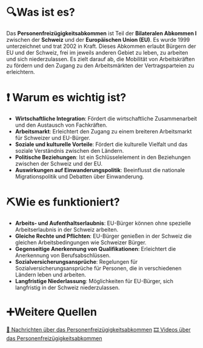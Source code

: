 # 🔍Was ist es?
Das **Personenfreizügigkeitsabkommen** ist Teil der **Bilateralen Abkommen I** zwischen der **Schweiz** und der **Europäischen Union (EU)**. Es wurde 1999 unterzeichnet und trat 2002 in Kraft. Dieses Abkommen erlaubt Bürgern der EU und der Schweiz, frei im jeweils anderen Gebiet zu leben, zu arbeiten und sich niederzulassen. Es zielt darauf ab, die Mobilität von Arbeitskräften zu fördern und den Zugang zu den Arbeitsmärkten der Vertragsparteien zu erleichtern.

# ❗ Warum es wichtig ist?
- **Wirtschaftliche Integration**: Fördert die wirtschaftliche Zusammenarbeit und den Austausch von Fachkräften.
- **Arbeitsmarkt**: Erleichtert den Zugang zu einem breiteren Arbeitsmarkt für Schweizer und EU-Bürger.
- **Soziale und kulturelle Vorteile**: Fördert die kulturelle Vielfalt und das soziale Verständnis zwischen den Ländern.
- **Politische Beziehungen**: Ist ein Schlüsselelement in den Beziehungen zwischen der Schweiz und der EU.
- **Auswirkungen auf Einwanderungspolitik**: Beeinflusst die nationale Migrationspolitik und Debatten über Einwanderung.

# ⛏Wie es funktioniert?
- **Arbeits- und Aufenthaltserlaubnis**: EU-Bürger können ohne spezielle Arbeitserlaubnis in der Schweiz arbeiten.
- **Gleiche Rechte und Pflichten**: EU-Bürger genießen in der Schweiz die gleichen Arbeitsbedingungen wie Schweizer Bürger.
- **Gegenseitige Anerkennung von Qualifikationen**: Erleichtert die Anerkennung von Berufsabschlüssen.
- **Sozialversicherungsansprüche**: Regelungen für Sozialversicherungsansprüche für Personen, die in verschiedenen Ländern leben und arbeiten.
- **Langfristige Niederlassung**: Möglichkeiten für EU-Bürger, sich langfristig in der Schweiz niederzulassen.

# ➕Weitere Quellen
[📄 Nachrichten über das Personenfreizügigkeitsabkommen](https://www.google.com/search?q=Personenfreiz%C3%BCgigkeitsabkommen&tbm=nws)
[🎞 Videos über das Personenfreizügigkeitsabkommen](https://www.google.com/search?q=Personenfreiz%C3%BCgigkeitsabkommen&tbm=vid)